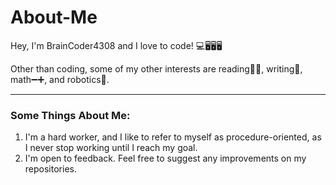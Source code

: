 # About-Me
Hey, I'm BrainCoder4308 and I love to code! 💻🖥🖥🖥


Other than coding, some of my other interests are reading📕📕, writing📝, math➖➕, and robotics🤖.

<hr>
<h3> Some Things About Me:</h3>
<ol> 
  <li> I'm a hard worker, and I like to refer to myself as procedure-oriented, as I never stop working until I reach my goal.</li>
  <li> I'm open to feedback.  Feel free to suggest any improvements on my repositories.</li>
  
</ol>





